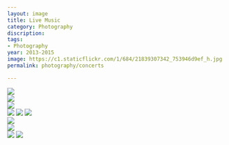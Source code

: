 ```yaml
---
layout: image
title: Live Music
category: Photography
discription:
tags:
- Photography
year: 2013-2015
image: https://c1.staticflickr.com/1/684/21839307342_753946d9ef_h.jpg
permalink: photography/concerts

---
```



<img src="https://c2.staticflickr.com/6/5800/21832721041_0b6e6efdf8_h.jpg">

<div class="images-left"><img src="https://c1.staticflickr.com/1/573/21635290918_5cd51aa9cd_b.jpg"></div>
<div class="images-right"><img src="https://c1.staticflickr.com/1/658/21638543310_d1d47d8226_b.jpg"> </div>

<img src="https://c1.staticflickr.com/1/600/21835916851_eb8bfd2ee3_h.jpg">
<img src="https://c1.staticflickr.com/1/590/21663351848_e99a9ce2f7_h.jpg">
<img src="https://c1.staticflickr.com/1/684/21839307342_753946d9ef_h.jpg">

<div class="images-left"><img src="https://c2.staticflickr.com/6/5830/21839307942_6d64061f44_h.jpg"></div>
<div class="images-right"><img src="https://c1.staticflickr.com/1/751/21861110791_9e6ea1a229_h.jpg"> </div>


<img src="https://c2.staticflickr.com/6/5735/21825231356_67ebf0b1b2_h.jpg">
<img src="https://c2.staticflickr.com/6/5727/21800418486_b8972bd605_h.jpg">
